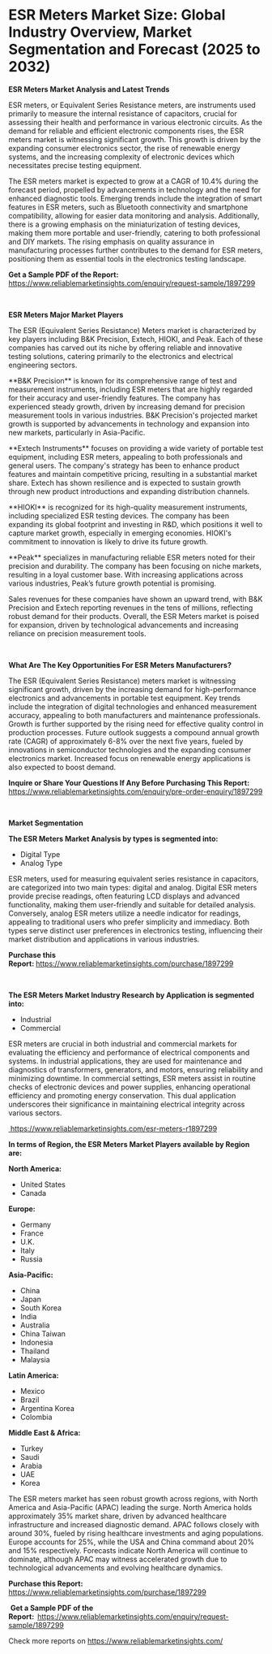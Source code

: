 <p><h1>ESR Meters Market Size: Global Industry Overview, Market Segmentation and Forecast (2025 to 2032)</h1></p><p><strong>ESR Meters Market Analysis and Latest Trends</strong></p>
<p><p>ESR meters, or Equivalent Series Resistance meters, are instruments used primarily to measure the internal resistance of capacitors, crucial for assessing their health and performance in various electronic circuits. As the demand for reliable and efficient electronic components rises, the ESR meters market is witnessing significant growth. This growth is driven by the expanding consumer electronics sector, the rise of renewable energy systems, and the increasing complexity of electronic devices which necessitates precise testing equipment.</p><p>The ESR meters market is expected to grow at a CAGR of 10.4% during the forecast period, propelled by advancements in technology and the need for enhanced diagnostic tools. Emerging trends include the integration of smart features in ESR meters, such as Bluetooth connectivity and smartphone compatibility, allowing for easier data monitoring and analysis. Additionally, there is a growing emphasis on the miniaturization of testing devices, making them more portable and user-friendly, catering to both professional and DIY markets. The rising emphasis on quality assurance in manufacturing processes further contributes to the demand for ESR meters, positioning them as essential tools in the electronics testing landscape.</p></p>
<p><strong>Get a Sample PDF of the Report:&nbsp;</strong> <a href="https://www.reliablemarketinsights.com/enquiry/request-sample/1897299?utm_campaign=2885&utm_medium=2&utm_source=Github&utm_content=ia&utm_term=05032025&utm_id=esr-meters">https://www.reliablemarketinsights.com/enquiry/request-sample/1897299</a></p>
<p>&nbsp;</p>
<p><strong>ESR Meters Major Market Players</strong></p>
<p><p>The ESR (Equivalent Series Resistance) Meters market is characterized by key players including B&K Precision, Extech, HIOKI, and Peak. Each of these companies has carved out its niche by offering reliable and innovative testing solutions, catering primarily to the electronics and electrical engineering sectors.</p><p>**B&K Precision** is known for its comprehensive range of test and measurement instruments, including ESR meters that are highly regarded for their accuracy and user-friendly features. The company has experienced steady growth, driven by increasing demand for precision measurement tools in various industries. B&K Precision's projected market growth is supported by advancements in technology and expansion into new markets, particularly in Asia-Pacific.</p><p>**Extech Instruments** focuses on providing a wide variety of portable test equipment, including ESR meters, appealing to both professionals and general users. The company's strategy has been to enhance product features and maintain competitive pricing, resulting in a substantial market share. Extech has shown resilience and is expected to sustain growth through new product introductions and expanding distribution channels.</p><p>**HIOKI** is recognized for its high-quality measurement instruments, including specialized ESR testing devices. The company has been expanding its global footprint and investing in R&D, which positions it well to capture market growth, especially in emerging economies. HIOKI's commitment to innovation is likely to drive its future growth.</p><p>**Peak** specializes in manufacturing reliable ESR meters noted for their precision and durability. The company has been focusing on niche markets, resulting in a loyal customer base. With increasing applications across various industries, Peak’s future growth potential is promising.</p><p>Sales revenues for these companies have shown an upward trend, with B&K Precision and Extech reporting revenues in the tens of millions, reflecting robust demand for their products. Overall, the ESR Meters market is poised for expansion, driven by technological advancements and increasing reliance on precision measurement tools.</p></p>
<p>&nbsp;</p>
<p><strong>What Are The Key Opportunities For ESR Meters Manufacturers?</strong></p>
<p><p>The ESR (Equivalent Series Resistance) meters market is witnessing significant growth, driven by the increasing demand for high-performance electronics and advancements in portable test equipment. Key trends include the integration of digital technologies and enhanced measurement accuracy, appealing to both manufacturers and maintenance professionals. Growth is further supported by the rising need for effective quality control in production processes. Future outlook suggests a compound annual growth rate (CAGR) of approximately 6-8% over the next five years, fueled by innovations in semiconductor technologies and the expanding consumer electronics market. Increased focus on renewable energy applications is also expected to boost demand.</p></p>
<p><strong>Inquire or Share Your Questions If Any Before Purchasing This Report:</strong> <a href="https://www.reliablemarketinsights.com/enquiry/pre-order-enquiry/1897299?utm_campaign=2885&utm_medium=2&utm_source=Github&utm_content=ia&utm_term=05032025&utm_id=esr-meters">https://www.reliablemarketinsights.com/enquiry/pre-order-enquiry/1897299</a></p>
<p>&nbsp;</p>
<p><strong>Market Segmentation</strong></p>
<p><strong>The ESR Meters Market Analysis by types is segmented into:</strong></p>
<p><ul><li>Digital Type</li><li>Analog Type</li></ul></p>
<p><p>ESR meters, used for measuring equivalent series resistance in capacitors, are categorized into two main types: digital and analog. Digital ESR meters provide precise readings, often featuring LCD displays and advanced functionality, making them user-friendly and suitable for detailed analysis. Conversely, analog ESR meters utilize a needle indicator for readings, appealing to traditional users who prefer simplicity and immediacy. Both types serve distinct user preferences in electronics testing, influencing their market distribution and applications in various industries.</p></p>
<p><strong>Purchase this Report:&nbsp;</strong><a href="https://www.reliablemarketinsights.com/purchase/1897299?utm_campaign=2885&utm_medium=2&utm_source=Github&utm_content=ia&utm_term=05032025&utm_id=esr-meters">https://www.reliablemarketinsights.com/purchase/1897299</a></p>
<p>&nbsp;</p>
<p><strong>The ESR Meters Market Industry Research by Application is segmented into:</strong></p>
<p><ul><li>Industrial</li><li>Commercial</li></ul></p>
<p><p>ESR meters are crucial in both industrial and commercial markets for evaluating the efficiency and performance of electrical components and systems. In industrial applications, they are used for maintenance and diagnostics of transformers, generators, and motors, ensuring reliability and minimizing downtime. In commercial settings, ESR meters assist in routine checks of electronic devices and power supplies, enhancing operational efficiency and promoting energy conservation. This dual application underscores their significance in maintaining electrical integrity across various sectors.</p></p>
<p><a href="https://www.reliablemarketinsights.com/esr-meters-r1897299?utm_campaign=2885&utm_medium=2&utm_source=Github&utm_content=ia&utm_term=05032025&utm_id=esr-meters">&nbsp;https://www.reliablemarketinsights.com/esr-meters-r1897299</a></p>
<p><strong>In terms of Region, the ESR Meters Market Players available by Region are:</strong></p>
<p>
    <p> <strong> North America: </strong>
        <ul>
            <li>United States</li>
            <li>Canada</li>
        </ul>
        </p> 
    <p> <strong> Europe: </strong>
        <ul>
            <li>Germany</li>
            <li>France</li>
            <li>U.K.</li>
            <li>Italy</li>
            <li>Russia</li>
        </ul>
        </p> 
    <p> <strong> Asia-Pacific: </strong>
        <ul>
            <li>China</li>
            <li>Japan</li>
            <li>South Korea</li>
            <li>India</li>
            <li>Australia</li>
            <li>China Taiwan</li>
            <li>Indonesia</li>
            <li>Thailand</li>
            <li>Malaysia</li>
        </ul>
        </p> 
    <p> <strong> Latin America: </strong>
        <ul>
            <li>Mexico</li>
            <li>Brazil</li>
            <li>Argentina Korea</li>
            <li>Colombia</li>
        </ul>
        </p> 
    <p> <strong> Middle East & Africa: </strong>
        <ul>
            <li>Turkey</li>
            <li>Saudi</li>
            <li>Arabia</li>
            <li>UAE</li>
            <li>Korea</li>
        </ul>
    </p>
    </p>
<p><p>The ESR meters market has seen robust growth across regions, with North America and Asia-Pacific (APAC) leading the surge. North America holds approximately 35% market share, driven by advanced healthcare infrastructure and increased diagnostic demand. APAC follows closely with around 30%, fueled by rising healthcare investments and aging populations. Europe accounts for 25%, while the USA and China command about 20% and 15% respectively. Forecasts indicate North America will continue to dominate, although APAC may witness accelerated growth due to technological advancements and evolving healthcare dynamics.</p></p>
<p><strong>Purchase this Report: </strong><a href="https://www.reliablemarketinsights.com/purchase/1897299?utm_campaign=2885&utm_medium=2&utm_source=Github&utm_content=ia&utm_term=05032025&utm_id=esr-meters">https://www.reliablemarketinsights.com/purchase/1897299</a></p>
<p>&nbsp;<strong>Get a Sample PDF of the Report:&nbsp;&nbsp;</strong><a href="https://www.reliablemarketinsights.com/enquiry/request-sample/1897299?utm_campaign=2885&utm_medium=2&utm_source=Github&utm_content=ia&utm_term=05032025&utm_id=esr-meters">https://www.reliablemarketinsights.com/enquiry/request-sample/1897299</a></p>
<p><strong></strong></p>
<p>Check more reports on <a href="https://www.reliablemarketinsights.com/?utm_campaign=2885&utm_medium=2&utm_source=Github&utm_content=ia&utm_term=05032025&utm_id=esr-meters">https://www.reliablemarketinsights.com/</a></p>